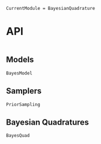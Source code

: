 ```@meta
CurrentModule = BayesianQuadrature
```

# API
```@index
```

## Models

```@docs
BayesModel
```

## Samplers

```@docs
PriorSampling
```

## Bayesian Quadratures

```@docs
BayesQuad
```